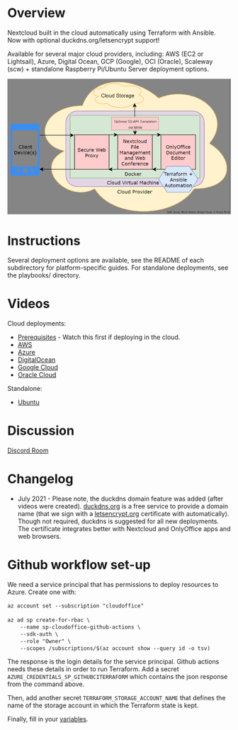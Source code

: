 # Overview
Nextcloud built in the cloud automatically using Terraform with Ansible. Now with optional duckdns.org/letsencrypt support!

Available for several major cloud providers, including: AWS (EC2 or Lightsail), Azure, Digital Ocean, GCP (Google), OCI (Oracle), Scaleway (scw) + standalone Raspberry Pi/Ubuntu Server deployment options.

![Diagram](cloudofficediagram.png)

# Instructions
Several deployment options are available, see the README of each subdirectory for platform-specific guides. For standalone deployments, see the playbooks/ directory.

# Videos
Cloud deployments:
- [Prerequisites](https://youtu.be/SJ0hrXPbMNo) - Watch this first if deploying in the cloud.
- [AWS](https://youtu.be/Y1kUaYYDMvc)
- [Azure](https://youtu.be/xS80EdVuJhU)
- [DigitalOcean](https://youtu.be/Npgenw8It6c)
- [Google Cloud](https://youtu.be/Sr3kA9GJrU0)
- [Oracle Cloud](https://youtu.be/5Qaj6E2_mIY)

Standalone:
- [Ubuntu](https://youtu.be/5uWyZl7ZpC4)

# Discussion
[Discord Room](https://discord.gg/TT8vrcnw6x)

# Changelog
- July 2021 - Please note, the duckdns domain feature was added (after videos were created). [duckdns.org](https://duckdns.org) is a free service to provide a domain name (that we sign with a [letsencrypt.org](https://letsencrypt.org) certificate with automatically). Though not required, duckdns is suggested for all new deployments. The certificate integrates better with Nextcloud and OnlyOffice apps and web browsers.

# Github workflow set-up

We need a service principal that has permissions to deploy resources to Azure.
Create one with:

```
az account set --subscription "cloudoffice"

az ad sp create-for-rbac \
    --name sp-cloudoffice-github-actions \
    --sdk-auth \
    --role "Owner" \
    --scopes /subscriptions/$(az account show --query id -o tsv)
```

The response is the login details for the service principal. Github actions
needs these details in order to run Terraform. Add a secret
`AZURE_CREDENTIALS_SP_GITHUBCITERRAFORM` which contains the json response from
the command above.

Then, add another secret `TERRAFORM_STORAGE_ACCOUNT_NAME` that defines the
name of the storage account in which the Terraform state is kept.

Finally, fill in your [variables](azure/vars.tfvars).
